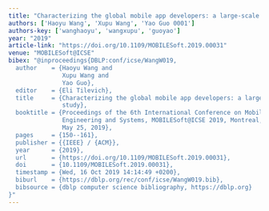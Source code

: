 ```yaml
---
title: "Characterizing the global mobile app developers: a large-scale empirical study"
authors: ['Haoyu Wang', 'Xupu Wang', 'Yao Guo 0001']
authors-key: ['wanghaoyu', 'wangxupu', 'guoyao']
year: "2019"
article-link: "https://doi.org/10.1109/MOBILESoft.2019.00031"
venue: "MOBILESoft@ICSE"
bibex: "@inproceedings{DBLP:conf/icse/WangW019,
  author    = {Haoyu Wang and
               Xupu Wang and
               Yao Guo},
  editor    = {Eli Tilevich},
  title     = {Characterizing the global mobile app developers: a large-scale empirical
               study},
  booktitle = {Proceedings of the 6th International Conference on Mobile Software
               Engineering and Systems, MOBILESoft@ICSE 2019, Montreal, QC, Canada,
               May 25, 2019},
  pages     = {150--161},
  publisher = {{IEEE} / {ACM}},
  year      = {2019},
  url       = {https://doi.org/10.1109/MOBILESoft.2019.00031},
  doi       = {10.1109/MOBILESoft.2019.00031},
  timestamp = {Wed, 16 Oct 2019 14:14:49 +0200},
  biburl    = {https://dblp.org/rec/conf/icse/WangW019.bib},
  bibsource = {dblp computer science bibliography, https://dblp.org}
}"
---
```

